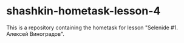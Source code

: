 # shashkin-hometask-lesson-4

This is a repository containing the hometask for lesson "Selenide #1. Алексей Виноградов".
